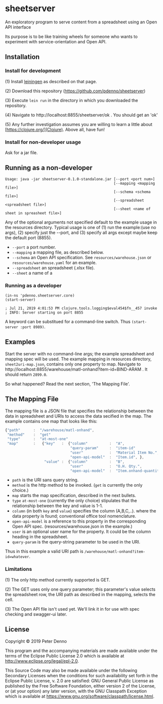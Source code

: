 # sheetserver

An exploratory program to serve content from a spreadsheet using an Open API interface

Its purpose is to be like training wheels for someone who wants to experiment with service-orientation and Open API.

## Installation

### Install for development

(1) Install [leiningen](https://leiningen.org/) as described on that page.

(2) Download this repository (https://github.com/pdenno/sheetserver) 

(3) Execute `lein run` in the directory in which you downloaded the repository.

(4) Navigate to http://localhost:8855/sheetserver/ok . You should get an 'ok'

(5) Any further investigation assumes you are willing to learn a little about [https://clojure.org/](Clojure). Above all, have fun!

### Install for non-developer usage

Ask for a jar file. 

## Running as a non-developer

```
Usage: java -jar sheetserver-0.1.0-standalone.jar [--port <port num>]
                                                  [--mapping <mapping file>]
                                                  [--schema <schema file>]
                                                  [--spreadsheet <spreadsheet file>]
                                                  [--sheet <name of sheet in spreasheet file>]
```

Any of the optional arguments not specified default to the example usage in the resources directory.
Typical usage is one of (1) run the example:(use no args), (2) specify just the --port, and (3) specify all args
except maybe keep the default port (8855).

* `--port` a port number.
* `--mapping` a mapping file, as described below.
* `--schema` an Open API specification. See `resources/warehouse.json` or `resources/warehouse.yaml` for an example.
* `--spreadsheet` an spreadsheet (.xlsx file).
* `--sheet` a name of a 

### Running as a developer

```
(in-ns 'pdenno.sheetserver.core)
(start-server)

; Jul 21, 2019 4:01:53 PM clojure.tools.logging$eval454$fn__457 invoke
; INFO: Server starting on port 8855
```
A keyword can be substitued for a command-line switch. Thus `(start-server :port 8989)`. 


## Examples

Start the server with no command-line args; the example spreadsheet and mapping spec will be used. 
The example mapping in resources directory, `sheet2uri-map.json`, contains only one property to 
map. Navigate to http://localhost:8855/warehouse/matl-onhand?item-id=BIND-ARAM . It should return `2899.0`. 

So what happened? Read the next section, 'The Mapping File'.

## The Mapping File

The mapping file is a JSON file that specifies the relationship between the data in spreadsheet
and URIs to access the data secified in the map. The example contains one map that looks like this:

```javascript
{"path"      :  "/warehouse/matl-onhand",
 "method"    :  "get"
 "type"      :  "at-most-one"
 "map"       :   {"key"   :  {"column"          :  "A",
                              "query-param"     :  "item-id"
                              "user"            :  "Material Item No.",
                              "open-api-model"  :  "Item.id", },
	              "value" :  {"column"          :  "B",
                              "user"            :  "O.H. Qty.",
                              "open-api-model"  :  "Item.onhand-quantity"}}}
```				

 * `path` is the URI sans query string.
 * `method` is the http method to be invoked. (`get` is currently the only choice.)
 * `map` starts the map specification, described in the next bullets.
 * `type` `at-most-one` (currently the only choice) stipulates that the relationship between the key and value is 1-1.
 * `column` (in both `key` and `value`) specifies the column (A,B,C,..). where the data property is found; conventional office tool nomenclature.
 * `open-api-model` is a reference to this property in the corresponding Open API spec. (resources/warehouse.json in the example.)
 * `user` is an optional user name for the property. It could be the column heading in the spreadsheet.
 * `query-param` is the query-string parameter to be used in the URI. 
 
Thus in this example a valid URI path is `/warehouse/matl-onhand?item-id=whatever`. 

### Limitations

(1) The only http method currently supported is GET.

(2) The GET uses only one query parameter; this parameter's value selects the spreadsheet row, 
the URI path as described in the mapping, selects the cell.

(3) The Open API file isn't used yet. We'll link it in for use with spec checking and swagger-ui later. 

## License

Copyright © 2019 Peter Denno

This program and the accompanying materials are made available under the
terms of the Eclipse Public License 2.0 which is available at
http://www.eclipse.org/legal/epl-2.0.

This Source Code may also be made available under the following Secondary
Licenses when the conditions for such availability set forth in the Eclipse
Public License, v. 2.0 are satisfied: GNU General Public License as published by
the Free Software Foundation, either version 2 of the License, or (at your
option) any later version, with the GNU Classpath Exception which is available
at https://www.gnu.org/software/classpath/license.html.

